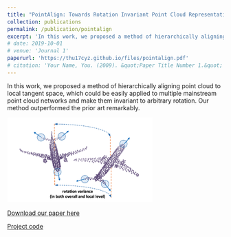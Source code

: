 ```yaml
---
title: "PointAlign: Towards Rotation Invariant Point Cloud Representation via Tangent Space Alignment"
collection: publications
permalink: /publication/pointalign
excerpt: 'In this work, we proposed a method of hierarchically aligning point cloud to local tangent space, which could be easily applied to multiple mainstream point cloud networks and make them invariant to arbitrary rotation. Our method outperformed the prior art remarkably.'
# date: 2019-10-01
# venue: 'Journal 1'
paperurl: 'https://thu17cyz.github.io/files/pointalign.pdf'
# citation: 'Your Name, You. (2009). &quot;Paper Title Number 1.&quot; <i>Journal 1</i>. 1(1).'
---
```

In this work, we proposed a method of hierarchically aligning point cloud to local tangent space, which could be easily applied to multiple mainstream point cloud networks and make them invariant to arbitrary rotation. Our method outperformed the prior art remarkably.

<img src="images/rotation_variance.png" alt="img" style="zoom: 33%;" />

[Download our paper here](https://thu17cyz.github.io/files/pointalign.pdf)

[Project code](https://github.com/THU17cyz/PointAlign)
